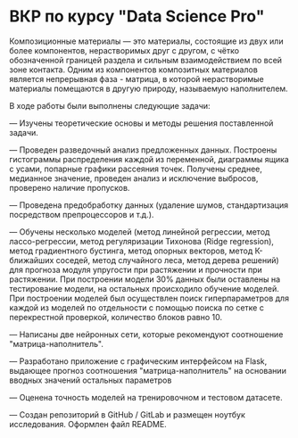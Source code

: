# ВКР по курсу "Data Science Pro"

Композиционные материалы — это материалы, состоящие из двух или более компонентов, нерастворимых друг с другом, с чётко обозначенной границей раздела и сильным взаимодействием по всей зоне контакта. Одним из компонентов композитных материалов является непрерывная фаза - матрица, в которой нерастворимые материалы помещаются в другую природу, называемую наполнителем. 

В ходе работы были выполнены следующие задачи:

 — Изучены теоретические основы и методы решения поставленной задачи.
 
 — Проведен разведочный анализ предложенных данных. Построены гистограммы распределения каждой из переменной, диаграммы ящика с усами, попарные графики рассеяния точек. Получены среднее, медианное значение, проведен анализ и исключение выбросов, проверено наличие пропусков.

 — Проведена предобработку данных (удаление шумов, стандартизация посредством препроцессоров и т.д.).
 
 — Обучены несколько моделей (метод линейной регрессии, метод лассо-регрессии, метод регуляризации Тихонова (Ridge regression), метод градиентного бустинга, метод опорных векторов, метод К-ближайших соседей, метод случайного леса, метод дерева решений) для прогноза модуля упругости при растяжении и прочности при растяжении. При построении модели 30% данных были оставлены на тестирование модели, на остальных происходило обучение моделей. При построении моделей был осуществлен поиск гиперпараметров для каждой из моделей по отдельности с помощью поиска по сетке с перекрестной проверкой, количество блоков равно 10. 
 
 — Написаны две нейронных сети, которые рекомендуют соотношение "матрица-наполнитель". 
 
 — Разработано приложение с графическим интерфейсом на Flask, выдающее прогноз соотношения "матрица-наполнитель" на основании вводных значений остальных параметров

 — Оценена точность моделей на тренировочном и тестовом датасете. 
 
 — Создан репозиторий в GitHub / GitLab и размещен ноутбук исследования. Оформлен файл README.
